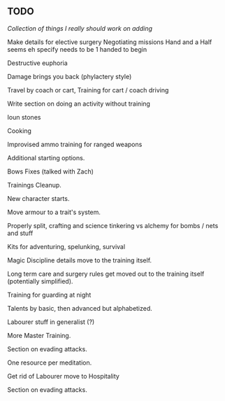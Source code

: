 ## TODO

*Collection of things I really should work on adding*

Make details for elective surgery 
Negotiating missions
Hand and a Half seems eh specify needs to be 1 handed to begin

Destructive euphoria

Damage brings you back (phylactery style)

Travel by coach or cart, Training for cart / coach driving

Write section on doing an activity without training

Ioun stones

Cooking

Improvised ammo training for ranged weapons

Additional starting options.

Bows Fixes (talked with Zach)

Trainings Cleanup.

New character starts.

Move armour to a trait's system.

Properly split, crafting and science tinkering vs alchemy for bombs / nets and stuff

Kits for adventuring, spelunking, survival

Magic Discipline details move to the training itself.

Long term care and surgery rules get moved out to the training itself (potentially simplified).

Training for guarding at night

Talents by basic, then advanced but alphabetized.

Labourer stuff in generalist (?)

More Master Training.

Section on evading attacks.

One resource per meditation.

Get rid of Labourer move to Hospitality

Section on evading attacks.

